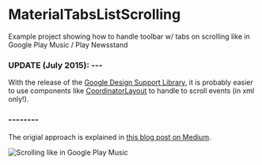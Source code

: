 # MaterialTabsListScrolling
Example project showing how to handle toolbar w/ tabs on scrolling like in Google Play Music / Play Newsstand

### UPDATE (July 2015): ---
With the release of the [Google Design Support Library](http://android-developers.blogspot.de/2015/05/android-design-support-library.html), it is probably easier to use components like  [CoordinatorLayout](http://developer.android.com/intl/zh-CN/reference/android/support/design/widget/CoordinatorLayout.html?utm_campaign=io15&utm_source=dac&utm_medium=blog) to handle to scroll events (in xml only!).
### --------

The origial approach is explained in [this blog post on Medium](https://medium.com/@dan1ve/android-howto-material-design-tabs-scrolling-like-in-google-play-music-12273ce07bc). 


![Scrolling like in Google Play Music](http://i.imgur.com/byrgxdB.gif?raw=true "Optional Title")
